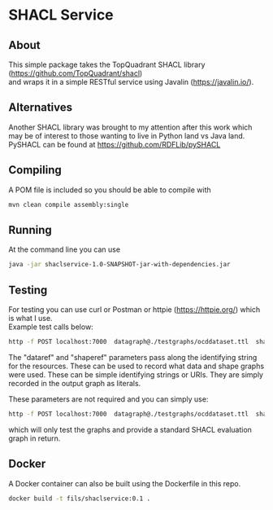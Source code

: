 # SHACL Service

## About

This simple package takes the TopQuadrant SHACL library (https://github.com/TopQuadrant/shacl)  
 and wraps it in a simple RESTful service using Javalin (https://javalin.io/).   

## Alternatives

Another SHACL library was brought to my attention after this work which may be of interest to 
those wanting to live in Python land vs Java land.  PySHACL can be found at
https://github.com/RDFLib/pySHACL 

## Compiling

A POM file is included so you should be able to compile with

```bash
mvn clean compile assembly:single
```

## Running

At the command line you can use 

```bash
java -jar shaclservice-1.0-SNAPSHOT-jar-with-dependencies.jar
```

## Testing

For testing you can use curl or Postman or httpie (https://httpie.org/) which is what I use.  
Example test calls below:

```bash
http -f POST localhost:7000  datagraph@./testgraphs/ocddataset.ttl  shapegraph@./testgraphs/dataSetRequiredShape.ttl dataref="test1" shaperef="test2"
```
The "dataref" and "shaperef" parameters pass along the identifying string for the resources. These can be used to 
record what data and shape graphs were used.  These can be simple identifying strings or URIs.  They are simply recorded 
in the output graph as literals. 

These parameters are not required and you can simply use:

```bash
http -f POST localhost:7000  datagraph@./testgraphs/ocddataset.ttl  shapegraph@./testgraphs/dataSetRequiredShape.ttl
```

which will only test the graphs and provide a standard SHACL evaluation graph in return.


## Docker

A Docker container can also be built using the Dockerfile in this repo.  

```bash
docker build -t fils/shaclservice:0.1 .
```
